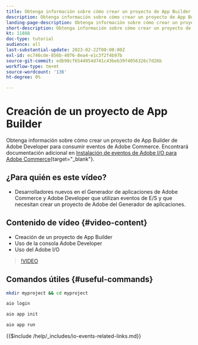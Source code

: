 ```yaml
---
title: Obtenga información sobre cómo crear un proyecto de App Builder mediante eventos de Commerce
description: Obtenga información sobre cómo crear un proyecto de App Builder para utilizarlo con eventos de Commerce
landing-page-description: Obtenga información sobre cómo crear un proyecto de App Builder de Adobe para utilizar eventos de Adobe Commerce
short-description: Obtenga información sobre cómo crear un proyecto de App Builder de Adobe para utilizar eventos de Adobe Commerce
kt: 11888
doc-type: tutorial
audience: all
last-substantial-update: 2023-02-22T00:00:00Z
exl-id: ec746cde-856b-4076-8ea4-e1c3f2f4b97b
source-git-commit: edb98cf6544954d741c43beb39f4056326c7d26b
workflow-type: tm+mt
source-wordcount: '136'
ht-degree: 0%

---
```


# Creación de un proyecto de App Builder

Obtenga información sobre cómo crear un proyecto de App Builder de Adobe Developer para consumir eventos de Adobe Commerce. Encontrará documentación adicional en [Instalación de eventos de Adobe I/O para Adobe Commerce](https://developer.adobe.com/commerce/events/get-started/installation/){target="_blank"}.

## ¿Para quién es este vídeo?

* Desarrolladores nuevos en el Generador de aplicaciones de Adobe Commerce y Adobe Developer que utilizan eventos de E/S y que necesitan crear un proyecto de Adobe del Generador de aplicaciones.

## Contenido de vídeo {#video-content}

* Creación de un proyecto de App Builder
* Uso de la consola Adobe Developer
* Uso del Adobe I/O

>[!VIDEO](https://video.tv.adobe.com/v/3415797?quality=12&learn=on)

## Comandos útiles {#useful-commands}

```bash
mkdir myproject && cd myproject

aio login

aio app init

aio app run
```

{{$include /help/_includes/io-events-related-links.md}}
